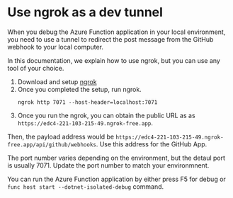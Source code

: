 # Use ngrok as a dev tunnel

When you debug the Azure Function application in your local environment, you need to use a tunnel to redirect the post message from the GitHub webhook to your local computer.

In this documentation, we explain how to use ngrok, but you can use any tool of your choice.

1. Download and setup [ngrok](https://ngrok.com/)
1. Once you completed the setup, run ngrok. 
    ```shell
    ngrok http 7071 --host-header=localhost:7071
    ```
1. Once you run the ngrok, you can obtain the public URL as as ``https://edc4-221-103-215-49.ngrok-free.app``.

Then, the payload address would be ``https://edc4-221-103-215-49.ngrok-free.app/api/github/webhooks``. Use this address for the GitHub App.

The port number varies depending on the environment, but the detaul port is usually 7071. Update the port number to match your environmnent. 

You can run the Azure Function application by either press F5 for debug or `func host start --dotnet-isolated-debug` command.
